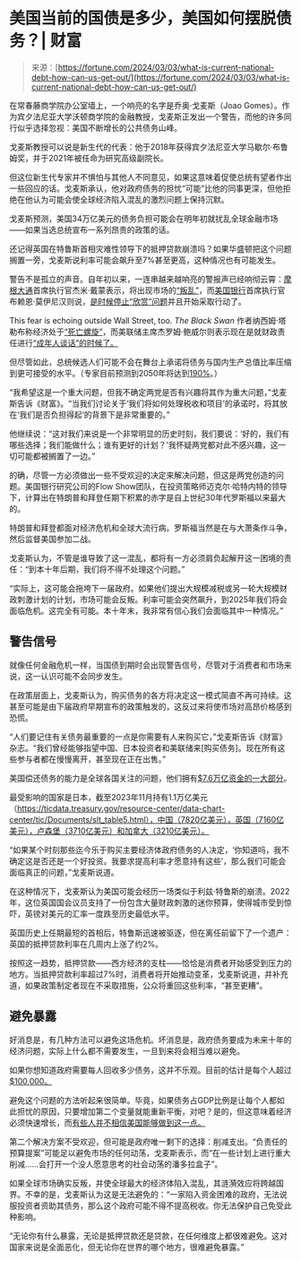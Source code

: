 <!--yml

category: 未分类

date: 2024-05-27 14:36:34

-->

# 美国当前的国债是多少，美国如何摆脱债务？| 财富

> 来源：[https://fortune.com/2024/03/03/what-is-current-national-debt-how-can-us-get-out/](https://fortune.com/2024/03/03/what-is-current-national-debt-how-can-us-get-out/)

在常春藤商学院办公室墙上，一个响亮的名字是乔奥·戈麦斯（Joao Gomes）。作为宾夕法尼亚大学沃顿商学院的金融教授，戈麦斯正发出一个警告，而他的许多同行似乎选择忽视：美国不断增长的公共债务山峰。

戈麦斯教授可以说是新生代的代表：他于2018年获得宾夕法尼亚大学马歇尔·布鲁姆奖，并于2021年被任命为研究高级副院长。

但这位新生代专家并不惧怕与其他人不同意见，如果这意味着促使总统有望者作出一些回应的话。戈麦斯承认，他对政府债务的担忧“可能”比他的同事更深，但他拒绝在他认为可能会使全球经济陷入混乱的激烈问题上保持沉默。

戈麦斯预测，美国34万亿美元的债务负担可能会在明年初就扰乱全球金融市场——如果当选总统宣布一系列昂贵的政策的话。

还记得英国在特鲁斯首相灾难性领导下的抵押贷款崩溃吗？如果华盛顿把这个问题搁置一旁，戈麦斯说利率可能会飙升至7%甚至更高，这种情况也有可能发生。

警告不是孤立的声音。自年初以来，一连串越来越响亮的警报声已经响彻云霄：[摩根大通](https://fortune.com/company/jpmorgan-chase/)首席执行官杰米·戴蒙表示，将出现市场的[“叛乱”](https://fortune.com/2024/01/29/jamie-dimon-government-debt-crisis-market-rebellion/)，而[美国银行](https://fortune.com/company/bank-of-america-corp/)首席执行官布赖恩·莫伊尼汉则说，[是时候停止“欣赏”问题](https://fortune.com/2024/02/06/bank-of-america-ceo-brian-moynihan-national-debt-problem/#)并且开始采取行动了。

This fear is echoing outside Wall Street, too. *The Black Swan* 作者纳西姆·塔勒布称经济处于[“死亡螺旋”](https://fortune.com/2024/01/31/nassim-nicholas-taleb-black-swan-author-national-debt-death-spiral/#)，而美联储主席杰罗姆·鲍威尔则表示现在是就财政责任进行[“成年人谈话”的时候了。](https://fortune.com/2024/02/05/national-debt-unsustainble-fed-chair-jerome-powell-jamie-dimon-ray-dalio-warn/)

但尽管如此，总统候选人们可能不会在舞台上承诺将债务与国内生产总值比率压缩到更可接受的水平。（专家目前预测到2050年将达到[190%](https://budgetmodel.wharton.upenn.edu/issues/2023/9/29/stabilize-federal-debt-economic-growth#:~:text=Without%20changes%20in%20fiscal%20policy,debt%20while%20growing%20the%20economy.)。）

“我希望这是一个重大问题，但我不确定两党是否有兴趣将其作为重大问题，”戈麦斯告诉《财富》。“当我们讨论关于‘我们将如何处理税收和项目’的承诺时，将其放在‘我们是否负担得起’的背景下是非常重要的。”

他继续说：“这对我们来说是一个非常明显的历史时刻，我们要说：‘好的，我们有哪些选择；我们能做什么；谁有更好的计划？’我怀疑两党都对此不感兴趣，这一切可能都被搁置了一边。”

的确，尽管一方必须做出一些不受欢迎的决定来解决问题，但这是两党创造的问题。美国银行研究公司的Flow Show团队，在投资策略师迈克尔·哈特内特的领导下，计算出在特朗普和拜登任期下积累的赤字是自上世纪30年代罗斯福以来最大的。

特朗普和拜登都面对经济危机和全球大流行病。罗斯福当然是在与大萧条作斗争，然后监督美国参加二战。

戈麦斯认为，不管是谁导致了这一混乱，都将有一方必须肩负起解开这一困境的责任：“到本十年后期，我们将不得不处理这个问题。”

“实际上，这可能会拖垮下一届政府。如果他们提出大规模减税或另一轮大规模财政刺激计划的计划，市场可能会反叛。利率可能会突然飙升，到2025年我们将会面临危机。这完全有可能。本十年末，我非常有信心我们会面临其中一种情况。”

## 警告信号

就像任何金融危机一样，当国债到期时会出现警告信号，尽管对于消费者和市场来说，这一认识可能不会同步发生。

在政策层面上，戈麦斯认为，购买债务的各方将决定这一模式简直不再可持续。这甚至可能是由下届政府早期宣布的政策触发的，这反过来将使市场对高昂价格感到恐慌。

“人们要记住有关债务最重要的一点是你需要有人来购买它，”戈麦斯告诉《财富》杂志。“我们曾经能够指望中国、日本投资者和美联储来[购买债务]。现在所有这些参与者都在慢慢离开，甚至现在正在出售。”

美国偿还债务的能力是全球各国关注的问题，他们拥有[$7.6万亿资金的一大部分](https://fred.stlouisfed.org/series/FDHBFIN)。

最受影响的国家是日本，截至2023年11月持有1.1万亿美元（https://ticdata.treasury.gov/resource-center/data-chart-center/tic/Documents/slt_table5.html），中国（7820亿美元），英国（7160亿美元），卢森堡（3710亿美元）和加拿大（3210亿美元）。

“如果某个时刻那些迄今乐于购买主要经济体政府债务的人决定，‘你知道吗，我不确定这是否还是一个好投资。我要求提高利率才愿意持有这些’，那么我们可能会面临真正的问题，”戈麦斯说道。

在这种情况下，戈麦斯认为美国可能会经历一场类似于利兹·特鲁斯的崩溃。2022年，这位英国国会议员支持了一份包含大量财政刺激的迷你预算，使得城市受到惊吓，英镑对美元的汇率一度跌至历史最低水平。

英国历史上任期最短的首相后，特鲁斯迅速被驱逐，但在离任前留下了一个遗产：英国的抵押贷款利率在几周内上涨了约2%。

按照这一趋势，抵押贷款——西方经济的支柱——恰恰是消费者开始感受到压力的地方。当抵押贷款利率超过7%时，消费者将开始推动变革，戈麦斯说道，并补充道，如果政策制定者现在不采取措施，公众将重回这些利率，“甚至更糟”。

## 避免暴露

好消息是，有几种方法可以避免这场危机。坏消息是，政府债务要成为未来十年的经济问题，实际上什么都不需要发生，一旦到来将会相当难以避免。

如果你想知道政府需要每人回收多少债务，这并不乐观。目前的估计是每个人超过[$100,000。](https://fortune.com/2024/01/02/us-national-debt-hits-record-34-trillion-congress-funding-fight/)

避免这个问题的方法听起来很简单。毕竟，如果债务占GDP比例是让每个人都如此担忧的原因，只要增加第二个变量就能重新平衡，对吧？是的，但这意味着经济必须快速增长，而[有些人并不相信美国能够做到这一点。](https://fortune.com/2024/02/28/how-much-did-economy-grow-2023-last-year/)

第二个解决方案不受欢迎，但可能是政府唯一剩下的选择：削减支出。“负责任的预算提案”可能足以避免市场的任何动荡，戈麦斯表示，而“在一些计划上进行重大削减……会打开一个没人愿意思考的社会动荡的潘多拉盒子”。

如果全球市场确实反叛，并使全球最大的经济体陷入混乱，其涟漪效应将跨越国界。不幸的是，戈麦斯认为这是无法避免的：“一家陷入资金困难的政府，无法说服投资者资助其债务，那么这个政府可能不得不提高税收。你无法保护自己免受此种影响。

“无论你有什么暴露，无论是抵押贷款还是贷款，在任何维度上都很难避免。这对国家来说是全面恶化，但无论你在世界的哪个地方，很难避免暴露。”
